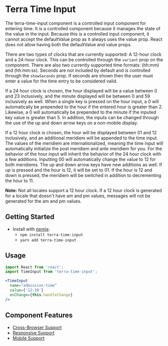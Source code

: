 # Terra Time Input

The terra-time-input component is a controlled input component for entering time. It is a controlled component because it manages the state of the value in the input. Because this is a controlled input component, it cannot accept the defaultValue prop as it always uses the value prop. React does not allow having both the defaultValue and value props.

There are two types of clocks that are currently supported: A 12-hour clock and a 24-hour clock. This can be controlled through the `variant` prop on the component. There are also two currently supported time formats: (hh:mm) and (hh:mm:ss). Seconds are not included by default and is controlled through the `showSeconds` prop. If seconds are shown then the user must enter a value for the time entry to be considered valid.

If a 24 hour clock is chosen, the hour displayed will be a value between 0 and 23 inclusively, and the minute displayed will be between 0 and 59 inclusively as well. When a single key is pressed on the hour input, a 0 will automatically be prepended to the hour if the entered hour is greater than 2. Likewise, a 0 will automatically be prepended to the minute if the inputed key value is greater than 5. In addition, the inputs can be changed through the use of the up and down arrow keys on a non-mobile display.

If a 12 hour clock is chosen, the hour will be displayed between 01 and 12 inclusively, and an additional meridiem will be appended to the time input. The values of the meridiem are internationalized, meaning the time input will automatically initialize the post meridiem and ante meridiem for you. For the behavior of the hour input will inherit the behavior of the 24 hour clock with a few additions. Inputting 00 will automatically change the value to 12 for both meridiems. The up and down arrow keys have new additions as well. If up is pressed and the hour is 12, it will be set to 01. If the hour is 12 and down is pressed, the meridiem will be switched in addition to decrementing the hour to 11.

**Note:** Not all locales support a 12 hour clock. If a 12 hour clock is generated for a locale that doesn't have am and pm values, messages will not be generated for the am and pm values.

## Getting Started

- Install with [npmjs](https://www.npmjs.com):
  - `npm install terra-time-input`
  - `yarn add terra-time-input`

## Usage

```jsx
import React from 'react';
import TimeInput from 'terra-time-input';

<TimeInput
  name="admission-time"
  value={'12:30'}
  onChange={this.handleChange}
/>
```

## Component Features
* [Cross-Browser Support](https://github.com/cerner/terra-ui/blob/master/src/terra-dev-site/contributing/ComponentStandards.e.contributing.md#cross-browser-support)
* [Responsive Support](https://github.com/cerner/terra-ui/blob/master/src/terra-dev-site/contributing/ComponentStandards.e.contributing.md#responsive-support)
* [Mobile Support](https://github.com/cerner/terra-ui/blob/master/src/terra-dev-site/contributing/ComponentStandards.e.contributing.md#mobile-support)
